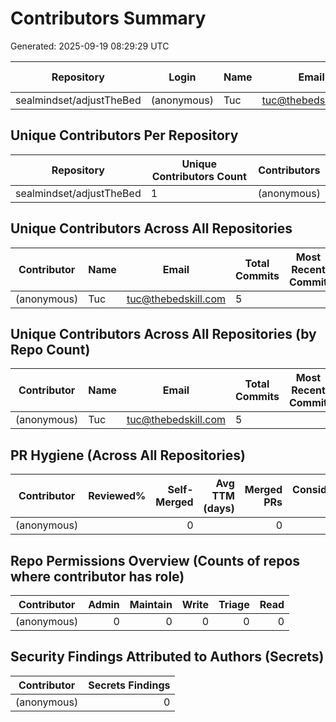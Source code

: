 # Contributors Summary

Generated: 2025-09-19 08:29:29 UTC

| Repository | Login | Name | Email | Last Commit | Commits |
|------------|-------|------|-------|-------------|---------|
| sealmindset/adjustTheBed | (anonymous) | Tuc | tuc@thebedskill.com |  | 5 |

## Unique Contributors Per Repository

| Repository | Unique Contributors Count | Contributors |
|------------|---------------------------|--------------|
| sealmindset/adjustTheBed | 1 | (anonymous) |

## Unique Contributors Across All Repositories

| Contributor | Name | Email | Total Commits | Most Recent Commit | Repositories |
|-------------|------|-------|---------------|--------------------|--------------|
| (anonymous) | Tuc | tuc@thebedskill.com | 5 |  | sealmindset/adjustTheBed |

## Unique Contributors Across All Repositories (by Repo Count)

| Contributor | Name | Email | Total Commits | Most Recent Commit | Repositories Count |
|-------------|------|-------|---------------|--------------------|--------------------|
| (anonymous) | Tuc | tuc@thebedskill.com | 5 |  | 1 |

## PR Hygiene (Across All Repositories)

| Contributor | Reviewed% | Self-Merged | Avg TTM (days) | Merged PRs | Considered PRs |
|-------------|-----------:|------------:|---------------:|-----------:|----------------:|
| (anonymous) |  | 0 |  | 0 | 0 |

## Repo Permissions Overview (Counts of repos where contributor has role)

| Contributor | Admin | Maintain | Write | Triage | Read |
|-------------|------:|---------:|------:|-------:|-----:|
| (anonymous) | 0 | 0 | 0 | 0 | 0 |

## Security Findings Attributed to Authors (Secrets)

| Contributor | Secrets Findings |
|-------------|------------------:|
| (anonymous) | 0 |

